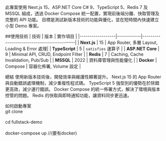 此專案使用 Next.js 15、ASP.NET Core C# 9、TypeScript 5、Redis 7 及 MSSQL 組成，透過 Docker Compose 統一配置，實現前後端分離、快取管理及完整的 API 功能。
目標是測試新版本技術的功能與優化，並在短時間內快速建立小型 Demo 專案。

##使用技術
| 技術             | 版本       | 實作項目                                   |
|------------------|------------|--------------------------------------------|
| **Next.js**      | 15         | App Router, 多層 Layout, Loading & Error 處理|
| **TypeScript**   | 5          | `satisfies` 運算子                         |
| **ASP.NET Core** | 9          | Minimal API, CRUD, Endpoint Filter          |
| **Redis**        | 7          | Caching, Cache Invalidation, Pub/Sub        |
| **MSSQL**        | 2022       | 資料庫管理與性能優化                        |
| **Docker**       | Compose    | 容器化佈署, Volume 設定                    |

總結
使用新版本技術後，開發效率與維護性顯著提升。
Next.js 15 的 App Router 與自動錯誤處理機制，減少重複性程式碼。
TypeScript 5 強型別的優勢在於除錯更高效，減少運行錯誤。
Docker Compose 的統一佈署方式，解決了環境與版本控管的問題。
Redis 的快取與即時通知功能，讓資料同步更迅速。


如何啟動專案
<br>git clone</br>
<br>cd fullstack-demo</br>
<br>docker-compose up  //(要有docker) </br>
